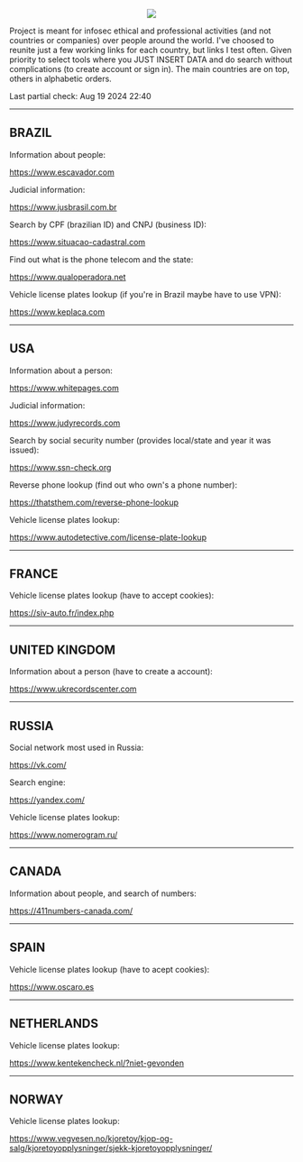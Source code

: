 
<p align="center">
  <img src="https://github.com/heltonx/embasint/assets/52825808/703cd256-e9ba-4de1-ac82-0463bfc3cb67" />
</p>

Project is meant for infosec ethical and professional activities (and not countries or companies) over people around the world. I've choosed to reunite just a few working links for each country, but links I test often. Given priority to select tools where you JUST INSERT DATA and do search without complications (to create account or sign in). The main countries are on top, others in alphabetic orders.

Last partial check: Aug 19 2024 22:40 

------------
BRAZIL
------------

Information about people:

https://www.escavador.com

Judicial information:

https://www.jusbrasil.com.br

Search by CPF (brazilian ID) and CNPJ (business ID):

https://www.situacao-cadastral.com

Find out what is the phone telecom and the state:

https://www.qualoperadora.net

Vehicle license plates lookup (if you're in Brazil maybe have to use VPN):

https://www.keplaca.com

------------
USA
------------

Information about a person:

https://www.whitepages.com

Judicial information:

https://www.judyrecords.com

Search by social security number (provides local/state and year it was issued):

https://www.ssn-check.org

Reverse phone lookup (find out who own's a phone number):

https://thatsthem.com/reverse-phone-lookup

Vehicle license plates lookup:

https://www.autodetective.com/license-plate-lookup

------------
FRANCE
------------

Vehicle license plates lookup (have to accept cookies):

https://siv-auto.fr/index.php

------------
UNITED KINGDOM
------------

Information about a person (have to create a account):

https://www.ukrecordscenter.com

------------
RUSSIA
------------

Social network most used in Russia:

https://vk.com/

Search engine:

https://yandex.com/

Vehicle license plates lookup:

https://www.nomerogram.ru/

------------
CANADA
------------

Information about people, and search of numbers:

https://411numbers-canada.com/

------------
SPAIN
------------

Vehicle license plates lookup (have to acept cookies):

https://www.oscaro.es


------------
NETHERLANDS
------------

Vehicle license plates lookup:

https://www.kentekencheck.nl/?niet-gevonden


------------
NORWAY
------------

Vehicle license plates lookup:

https://www.vegvesen.no/kjoretoy/kjop-og-salg/kjoretoyopplysninger/sjekk-kjoretoyopplysninger/
